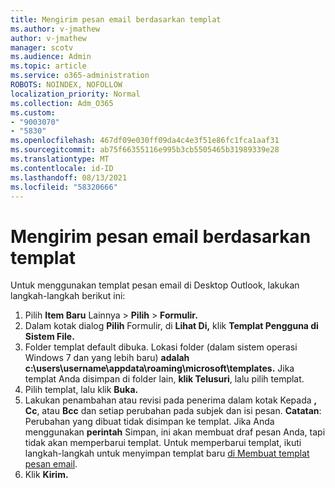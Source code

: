 ```yaml
---
title: Mengirim pesan email berdasarkan templat
ms.author: v-jmathew
author: v-jmathew
manager: scotv
ms.audience: Admin
ms.topic: article
ms.service: o365-administration
ROBOTS: NOINDEX, NOFOLLOW
localization_priority: Normal
ms.collection: Adm_O365
ms.custom:
- "9003070"
- "5830"
ms.openlocfilehash: 467df09e030ff09da4c4e3f51e86fc1fca1aaf31
ms.sourcegitcommit: ab75f66355116e995b3cb5505465b31989339e28
ms.translationtype: MT
ms.contentlocale: id-ID
ms.lasthandoff: 08/13/2021
ms.locfileid: "58320666"
---
```

# <a name="send-an-email-message-based-on-a-template"></a>Mengirim pesan email berdasarkan templat

Untuk menggunakan templat pesan email di Desktop Outlook, lakukan langkah-langkah berikut ini:

1. Pilih **Item Baru** Lainnya  >  **Pilih**  >  **Formulir.**
2. Dalam kotak dialog **Pilih** Formulir, di **Lihat Di,** klik **Templat Pengguna di Sistem File.**
3. Folder templat default dibuka. Lokasi folder (dalam sistem operasi Windows 7 dan yang lebih baru) **adalah c:\users\username\appdata\roaming\microsoft\templates.** Jika templat Anda disimpan di folder lain, **klik Telusuri**, lalu pilih templat.
4. Pilih templat, lalu klik **Buka.**
5. Lakukan penambahan atau revisi pada penerima dalam kotak Kepada **,** **Cc**, atau **Bcc** dan setiap perubahan pada subjek dan isi pesan.
    **Catatan**: Perubahan yang dibuat tidak disimpan ke templat. Jika Anda menggunakan **perintah** Simpan, ini akan membuat draf pesan Anda, tapi tidak akan memperbarui templat. Untuk memperbarui templat, ikuti langkah-langkah untuk menyimpan templat baru [di Membuat templat pesan email](https://support.microsoft.com/office/create-an-email-message-template-43ec7142-4dd0-4351-8727-bd0977b6b2d1).
6. Klik **Kirim.**
